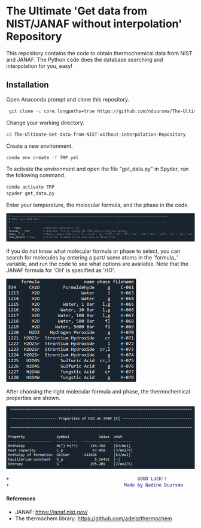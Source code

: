 # The Ultimate 'Get data from NIST/JANAF without interpolation' Repository

This repository contains the code to obtain thermochemical data from NIST and JANAF. The Python code does the database searching and interpolation for you, easy! 
## Installation

Open Anaconda prompt and clone this repository.
```bash
 git clone -c core.longpaths=true https://github.com/nduursma/The-Ultimate-Get-data-from-NIST-without-interpolation-Repository
```
Change your working directory.
```bash
cd The-Ultimate-Get-data-from-NIST-without-interpolation-Repository
```

Create a new environment.
```bash
conda env create -f TRP.yml

```

To activate the environment and open the file "get_data.py" in Spyder, run the following command.
```bash
conda activate TRP
spyder get_data.py
```

Enter your temperature, the molecular formula, and the phase in the code.

![The datafields.](https://github.com/nduursma/The-Ultimate-Get-data-from-NIST-without-interpolation-Repository/blob/main/enterdata.PNG)

If you do not know what molecular formula or phase to select, you can search for molecules by entering a part/ some atoms in the 'formula_' variable, and run the code to see what options are available. Note that the JANAF formula for 'OH' is specified as 'HO'.

![Find the right formula and phase.](https://github.com/nduursma/The-Ultimate-Get-data-from-NIST-without-interpolation-Repository/blob/main/formulatable.PNG)

After choosing the right molecular formula and phase, the thermochemical properties are shown.

![Output of the thermochemical properties.](https://github.com/nduursma/The-Ultimate-Get-data-from-NIST-without-interpolation-Repository/blob/main/output.PNG)



```diff
+                                                GOOD LUCK!!                                             + 
+                                           Made by Nadine Duursma                                       + 
``` 
#### References
+ JANAF: https://janaf.nist.gov/ 
+ The thermochem library: https://github.com/adelq/thermochem

